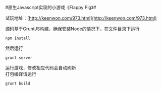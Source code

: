 #原生Javascript实现的小游戏《Flappy Pig》#

试玩地址：[http://keenwon.com/973.html](http://keenwon.com/973.html)

源码基于GruntJS构建，确保安装Node的情况下，在文件目录下运行

    npm install
    
然后运行

    grunt server
    
运行游戏，修改相应代码会自动刷新  
打包编译请运行

    grunt build
    
